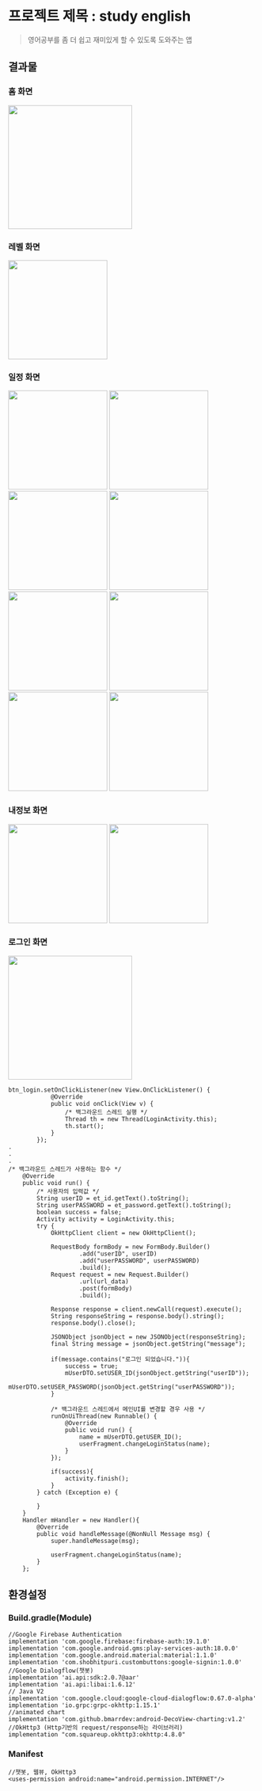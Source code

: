 프로젝트 제목 : study english
=====================================
>영어공부를 좀 더 쉽고 재미있게 할 수 있도록 도와주는 앱

결과물
-----------------------
### 홈 화면

<div>
  <img width="250" src="https://user-images.githubusercontent.com/43267195/87910748-7c2d9c80-caa5-11ea-91f0-4d8c3fad6d8d.gif">
</div>

### 레벨 화면

<img width="200" src="https://user-images.githubusercontent.com/43267195/83660141-6e0fe380-a5ff-11ea-82b0-d7439ee6ca9e.gif">

### 일정 화면

<div>
  <img width="200" src="https://user-images.githubusercontent.com/43267195/83614132-bc04f700-a5bf-11ea-8ebe-dda40a071a22.jpg"> 
  <img width="200" src="https://user-images.githubusercontent.com/43267195/83614176-d0e18a80-a5bf-11ea-8bb2-02794345ad40.jpg">
  <img width="200" src="https://user-images.githubusercontent.com/43267195/83614229-e22a9700-a5bf-11ea-8c5a-038a2bdbb475.jpg"> 
  <img width="200" src="https://user-images.githubusercontent.com/43267195/83614286-f373a380-a5bf-11ea-9338-8acf5b34fe4a.jpg">
  <img width="200" src="https://user-images.githubusercontent.com/43267195/83614416-21f17e80-a5c0-11ea-9077-c96a4d136f55.jpg">
  <img width="200" src="https://user-images.githubusercontent.com/43267195/83614338-071f0a00-a5c0-11ea-9f99-cd437115120f.jpg"> 
  <img width="200" src="https://user-images.githubusercontent.com/43267195/83614590-60873900-a5c0-11ea-9b0a-14ff1856ebae.jpg"> 
  <img width="200" src="https://user-images.githubusercontent.com/43267195/83614629-6ed55500-a5c0-11ea-803d-7c5fced91098.jpg">
</div>

### 내정보 화면

<div>
  <img width="200" src="https://user-images.githubusercontent.com/43267195/83612921-06857400-a5be-11ea-84ea-e0b12f98cbb6.jpg"> 
  <img width="200" src="https://user-images.githubusercontent.com/43267195/83613333-94f9f580-a5be-11ea-99ca-bc86c8c158b6.jpg"> 
</div>

### 로그인 화면

<div>
  <img width="250" src="https://user-images.githubusercontent.com/43267195/87910888-b72fd000-caa5-11ea-87f0-06c5957c541f.gif">
</div>

```
btn_login.setOnClickListener(new View.OnClickListener() {
            @Override
            public void onClick(View v) {
                /* 백그라운드 스레드 실행 */
                Thread th = new Thread(LoginActivity.this);
                th.start();
            }
        });
.
.
.
/* 백그라운드 스레드가 사용하는 함수 */
    @Override
    public void run() {
        /* 사용자의 입력값 */
        String userID = et_id.getText().toString();
        String userPASSWORD = et_password.getText().toString();
        boolean success = false;
        Activity activity = LoginActivity.this;
        try {
            OkHttpClient client = new OkHttpClient();

            RequestBody formBody = new FormBody.Builder()
                    .add("userID", userID)
                    .add("userPASSWORD", userPASSWORD)
                    .build();
            Request request = new Request.Builder()
                    .url(url_data)
                    .post(formBody)
                    .build();

            Response response = client.newCall(request).execute();
            String responseString = response.body().string();
            response.body().close();

            JSONObject jsonObject = new JSONObject(responseString);
            final String message = jsonObject.getString("message");

            if(message.contains("로그인 되었습니다.")){
                success = true;
                mUserDTO.setUSER_ID(jsonObject.getString("userID"));
                mUserDTO.setUSER_PASSWORD(jsonObject.getString("userPASSWORD"));
            }

            /* 백그라운드 스레드에서 메인UI를 변경할 경우 사용 */
            runOnUiThread(new Runnable() {
                @Override
                public void run() {
                    name = mUserDTO.getUSER_ID();
                    userFragment.changeLoginStatus(name);
                }
            });

            if(success){
                activity.finish();
            }
        } catch (Exception e) {

        }
    }
    Handler mHandler = new Handler(){
        @Override
        public void handleMessage(@NonNull Message msg) {
            super.handleMessage(msg);

            userFragment.changeLoginStatus(name);
        }
    };
```

환경설정
--------------------------
### Build.gradle(Module)
```
//Google Firebase Authentication 
implementation 'com.google.firebase:firebase-auth:19.1.0'
implementation 'com.google.android.gms:play-services-auth:18.0.0'
implementation 'com.google.android.material:material:1.1.0'
implementation 'com.shobhitpuri.custombuttons:google-signin:1.0.0'
//Google Dialogflow(챗봇)
implementation 'ai.api:sdk:2.0.7@aar'
implementation 'ai.api:libai:1.6.12'
// Java V2
implementation 'com.google.cloud:google-cloud-dialogflow:0.67.0-alpha'
implementation 'io.grpc:grpc-okhttp:1.15.1'
//animated chart
implementation 'com.github.bmarrdev:android-DecoView-charting:v1.2'
//OkHttp3 (Http기반의 request/response하는 라이브러리)
implementation "com.squareup.okhttp3:okhttp:4.8.0"

```
### Manifest
```
//챗봇, 웹뷰, OkHttp3
<uses-permission android:name="android.permission.INTERNET"/> 
```
